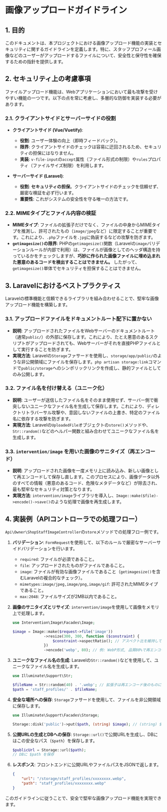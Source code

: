 # 画像アップロードガイドライン

## 1. 目的

このドキュメントは、本プロジェクトにおける画像アップロード機能の実装とセキュリティに関するガイドラインを定義します。特に、スタッフプロフィール画像などのユーザーがアップロードするファイルについて、安全性と保守性を確保するための指針を提供します。

## 2. セキュリティ上の考慮事項

ファイルアップロード機能は、Webアプリケーションにおいて最も攻撃を受けやすい機能の一つです。以下の点を常に考慮し、多層的な防御を実装する必要があります。

### 2.1. クライアントサイドとサーバーサイドの役割

-   **クライアントサイド (Vue/Vuetify)**:
    -   **役割**: ユーザー体験の向上（即時フィードバック）。
    -   **限界**: クライアントサイドのチェックは容易に迂回されるため、セキュリティの担保にはなりません。
    -   **実装**: `v-file-input`の`accept`属性（ファイル形式の制限）や`rules`プロパティ（ファイルサイズ制限）を利用します。

-   **サーバーサイド (Laravel)**:
    -   **役割**: **セキュリティの担保**。クライアントサイドのチェックを信頼せず、厳密な検証を必ず行います。
    -   **重要性**: これがシステムの安全性を守る唯一の方法です。

### 2.2. MIMEタイプとファイル内容の検証

-   **MIMEタイプ**: ファイルの拡張子だけでなく、ファイルの中身からMIMEタイプを推測し、許可されたもの（`image/jpeg`など）に限定することが重要です。これにより、`.php`ファイルを`.jpg`に偽装するなどの攻撃を防ぎます。
-   **`getimagesize()`の限界**: PHPの`getimagesize()`関数（Laravelの`image`バリデーションルールが内部で利用）は、ファイルが画像としてのヘッダ構造を持っているかをチェックしますが、**巧妙に作られた画像ファイルに埋め込まれた悪意のあるコードを検出することはできません。** したがって、`getimagesize()`単体でセキュリティを担保することはできません。

## 3. Laravelにおけるベストプラクティス

Laravelの標準機能と信頼できるライブラリを組み合わせることで、堅牢な画像アップロード機能を構築します。

### 3.1. アップロードファイルをドキュメントルート配下に置かない

-   **説明**: アップロードされたファイルをWebサーバーのドキュメントルート（通常`public/`）の外部に保存します。これにより、たとえ悪意のあるスクリプトがアップロードされても、Webサーバーがそれを直接PHPファイルとして実行することを防ぎます。
-   **実現方法**: Laravelの`Storage`ファサードを使用し、`storage/app/public/`のような非公開領域にファイルを保存します。`php artisan storage:link`コマンドで`public/storage`へのシンボリックリンクを作成し、静的ファイルとしてのみ公開します。

### 3.2. ファイル名を付け替える（ユニーク化）

-   **説明**: ユーザーが送信したファイル名をそのまま使用せず、サーバー側で衝突しないユニークなファイル名を生成して保存します。これにより、ディレクトリトラバーサル攻撃や、意図しないファイルの上書き、特定のファイル名に依存する攻撃を防ぎます。
-   **実現方法**: Laravelの`UploadedFile`オブジェクトの`store()`メソッドや、`Str::random()`などのヘルパー関数と組み合わせてユニークなファイル名を生成します。

### 3.3. `intervention/image` を用いた画像のサニタイズ（再エンコード）

-   **説明**: アップロードされた画像を一度メモリ上に読み込み、新しい画像として再エンコードして保存し直します。このプロセスにより、画像データ以外のすべての情報（悪意のあるコード、危険なメタデータなど）が除去され、最も堅牢なセキュリティ対策となります。
-   **実現方法**: `intervention/image`ライブラリを導入し、`Image::make($file)->encode()->save()`のような処理で画像を再生成します。

## 4. 実装例（APIコントローラでの処理フロー）

`Api\Owner\ShopStaffImageController`の`store`メソッドでの処理フロー例です。

1.  **バリデーション**: `FormRequest`を使用して、以下のルールで厳密なサーバーサイドバリデーションを行います。
    -   `required`: ファイルが必須であること。
    -   `file`: アップロードされたものがファイルであること。
    -   `image`: ファイルが有効な画像ファイルであること（`getimagesize()`を含むLaravelの複合的なチェック）。
    -   `mimetypes:image/jpeg,image/png,image/gif`: 許可されたMIMEタイプであること。
    -   `max:2048`: ファイルサイズが2MB以内であること。

2.  **画像のサニタイズとリサイズ**: `intervention/image`を使用して画像をメモリ上で処理します。
    ```php
    use Intervention\Image\Facades\Image;

    $image = Image::make($request->file('image'))
                  ->resize(300, 300, function ($constraint) {
                      $constraint->aspectRatio(); // アスペクト比を維持してリサイズ
                  })
                  ->encode('webp', 80); // 例: WebP形式, 品質80%で再エンコード
    ```

3.  **ユニークなファイル名の生成**: Laravelの`Str::random()`などを使用して、ユニークなファイル名を生成します。
    ```php
    use Illuminate\Support\Str;

    $fileName = Str::random(40) . '.webp'; // 拡張子は再エンコード後のものに合わせる
    $path = 'staff_profiles/' . $fileName;
    ```

4.  **安全な場所への保存**: `Storage`ファサードを使用して、ファイルを非公開領域に保存します。
    ```php
    use Illuminate\Support\Facades\Storage;

    Storage::disk('public')->put($path, (string) $image); // (string) $image で画像データを取得
    ```

5.  **公開URLの生成とDBへの保存**: `Storage::url()`で公開URLを生成し、DBにはこの安全なパス（`$path`）を保存します。
    ```php
    $publicUrl = Storage::url($path);
    // DBに $path を保存
    ```

6.  **レスポンス**: フロントエンドに公開URLやファイルパスをJSONで返します。
    ```json
    {
        "url": "/storage/staff_profiles/xxxxxxxx.webp",
        "path": "staff_profiles/xxxxxxxx.webp"
    }
    ```

このガイドラインに従うことで、安全で堅牢な画像アップロード機能を実現できます。
